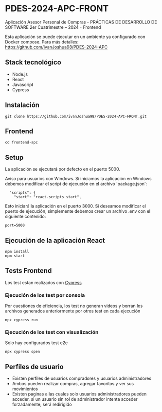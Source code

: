 # PDES-2024-APC-FRONT
Aplicación Asesor Personal de Compras - PRÁCTICAS DE DESARROLLO DE SOFTWARE 2er Cuatrimestre – 2024 - Frontend

Esta aplicación se puede ejecutar en un ambiente ya configurado con Docker compose. Para más detalles: https://github.com/ivanJoshua98/PDES-2024-APC

## Stack tecnológico
- Node.js
- React
- Javascript
- Cypress

## Instalación

```
git clone https://github.com/ivanJoshua98/PDES-2024-APC-FRONT.git
```

## Frontend
```
cd frontend-apc
```

## Setup

La aplicación se ejecutará por defecto en el puerto 5000. 

Aviso para usuarios con Windows. Si iniciamos la aplicación en Windows debemos modificar el script de ejecución en el archivo 'package.json':
```
  "scripts": {
    "start": "react-scripts start",
```
Esto iniciará la aplicación en el puerto 3000. Si deseamos modificar el puerto de ejecución, simplemente debemos crear un archivo .env con el siguiente contenido:
```
port=5000
```
## Ejecución de la aplicación React

```
npm install
npm start
```

## Tests Frontend

Los test estan realizados con [Cypress](https://www.cypress.io/)

### Ejecución de los test por consola

Por cuestiones de eficiencia, los test no generan videos y borran los archivos generados anteriormente por otros test en cada ejecución
```
npx cypress run
```

### Ejecución de los test con visualización

Solo hay configurados test e2e
```
npx cypress open
```

## Perfiles de usuario
- Existen perfiles de usuarios compradores y usuarios administradores
- Ambos pueden realizar compras, agregar favoritos y ver sus movimientos
- Existen paginas a las cuales solo usuarios administradores pueden acceder, si un usuario sin rol de administrador intenta acceder forzadamente, será redirigido
